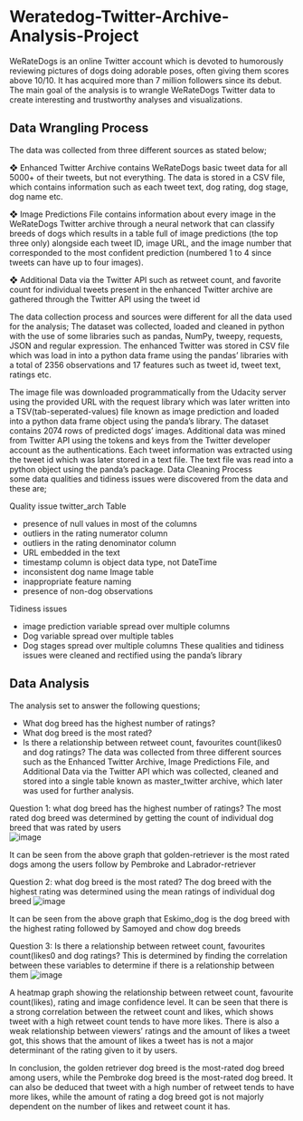 # Weratedog-Twitter-Archive-Analysis-Project

WeRateDogs is an online Twitter account which is devoted to humorously reviewing pictures of dogs doing adorable poses, often giving them scores above 10/10. It has acquired more than 7 million followers since its debut. 
The main goal of the analysis is to wrangle WeRateDogs Twitter data to create interesting and trustworthy analyses and visualizations.

## Data Wrangling Process
The data was collected from three different sources as stated below;

❖	Enhanced Twitter Archive contains WeRateDogs basic tweet data for all 5000+ of their tweets, but not everything. The data is stored in a CSV file, which contains information such as each tweet text, dog rating, dog stage, dog name etc. 
 
❖	Image Predictions File contains information about every image in the 
WeRateDogs Twitter archive through a neural network that can classify breeds of dogs which results in a table full of image predictions (the top three only) alongside each tweet ID, image URL, and the image number that corresponded to the most confident prediction (numbered 1 to 4 since tweets can have up to four images). 
 
 
❖	Additional Data via the Twitter API such as retweet count, and favorite count for individual tweets present in the enhanced Twitter archive are gathered through the Twitter API using the tweet id

The data collection process and sources were different for all the data used for the analysis; 
The dataset was collected, loaded and cleaned in python with the use of some libraries such as pandas, NumPy, tweepy, requests, JSON and regular expression. 
The enhanced Twitter was stored in CSV file which was load in into a python data frame using the pandas’ libraries with a total of 2356 observations and 17 features such as tweet id, tweet text, ratings etc.

The image file was downloaded programmatically from the Udacity server using the provided URL with the request library which was later written into a TSV(tab-seperated-values) file known as image prediction and loaded into a python data frame object using the panda’s library. The dataset contains 2074 rows of predicted dogs’ images. 
Additional data was mined from Twitter API using the tokens and keys from the Twitter developer account as the authentications. Each tweet information was extracted using the tweet id which was later stored in a text file. The text file was read into a python object using the panda’s package. Data Cleaning Process  
some data qualities and tidiness issues were discovered from the data and these are;

Quality issue twitter_arch Table 
*	presence of null values in most of the columns 
*	outliers in the rating numerator column 
*	outliers in the rating denominator column 
*	URL embedded in the text 
*	timestamp column is object data type, not DateTime 
*	inconsistent dog name
Image table 
*	inappropriate feature naming 
*	presence of non-dog observations 

Tidiness issues 
*	image prediction variable spread over multiple columns 
*	Dog variable spread over multiple tables 
*	Dog stages spread over multiple columns 
These qualities and tidiness issues were cleaned and rectified using the panda’s library

## Data Analysis

The analysis set to answer the following questions; 
*	What dog breed has the highest number of ratings? 
*	What dog breed is the most rated? 
*	Is there a relationship between retweet count, favourites count(likes0 and dog ratings? 
The data was collected from three different sources such as the Enhanced Twitter Archive, Image Predictions File, and Additional Data via the Twitter API which was collected, cleaned and stored into a single table known as master_twitter archive, which later was used for further analysis. 

Question 1: what dog breed has the highest number of ratings? 
The most rated dog breed was determined by getting the count of individual dog breed that was rated by users  
 ![image](https://user-images.githubusercontent.com/90378885/211569512-76625818-84d6-478c-ad53-9258db3e02b9.png)

   
It can be seen from the above graph that golden-retriever is the most rated dogs among the users follow by Pembroke and Labrador-retriever 

Question 2: what dog breed is the most rated? 
The dog breed with the highest rating was determined using the mean ratings of individual dog breed 
![image](https://user-images.githubusercontent.com/90378885/211575875-3dcd0e90-38a1-49d4-a02a-b4af71ecde4f.png)

 
It can be seen from the above graph that Eskimo_dog is the dog breed with the highest rating followed by Samoyed and chow dog breeds

Question 3: Is there a relationship between retweet count, favourites count(likes0 and dog ratings? 
This is determined by finding the correlation between these variables to determine if there is a relationship between them 
![image](https://user-images.githubusercontent.com/90378885/211571449-2164377c-aa03-4757-893e-57e6d98cc78d.png)
  
 
A heatmap graph showing the relationship between retweet count, favourite count(likes), rating and image confidence level. It can be seen that there is a strong correlation between the retweet count and likes, which shows tweet with a high retweet count tends to have more likes. There is also a weak relationship between viewers’ ratings and the amount of likes a tweet got, this shows that the amount of likes a tweet has is not a major determinant of the rating given to it by users. 
 
In conclusion, the golden retriever dog breed is the most-rated dog breed among users, while the Pembroke dog breed is the most-rated dog breed. It can also be deduced that tweet with a high number of retweet tends to have more likes, while the amount of rating a dog breed got is not majorly dependent on the number of likes and retweet count it has.





 

